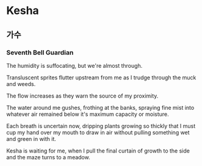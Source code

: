 # Kesha

## 가수

### Seventh Bell Guardian

The humidity is suffocating, but we're almost through.

Transluscent sprites flutter upstream from me as I trudge through the muck and weeds. 

The flow increases as they warn the source of my proximity. 

The water around me gushes, frothing at the banks, spraying fine mist into whatever air remained below it's maximum capacity or moisture. 

Each breath is uncertain now, dripping plants growing so thickly that I must cup my hand over my mouth to draw in air without pulling something wet and green in with it. 

Kesha is waiting for me, when I pull the final curtain of growth to the side and the maze turns to a meadow. 